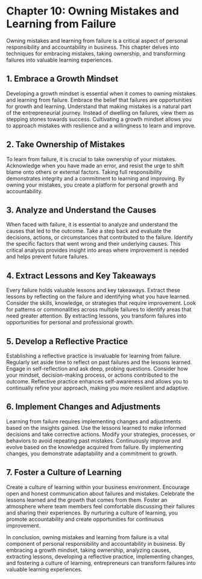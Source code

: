 Chapter 10: Owning Mistakes and Learning from Failure
=====================================================

Owning mistakes and learning from failure is a critical aspect of personal responsibility and accountability in business. This chapter delves into techniques for embracing mistakes, taking ownership, and transforming failures into valuable learning experiences.

**1. Embrace a Growth Mindset**
-------------------------------

Developing a growth mindset is essential when it comes to owning mistakes and learning from failure. Embrace the belief that failures are opportunities for growth and learning. Understand that making mistakes is a natural part of the entrepreneurial journey. Instead of dwelling on failures, view them as stepping stones towards success. Cultivating a growth mindset allows you to approach mistakes with resilience and a willingness to learn and improve.

**2. Take Ownership of Mistakes**
---------------------------------

To learn from failure, it is crucial to take ownership of your mistakes. Acknowledge when you have made an error, and resist the urge to shift blame onto others or external factors. Taking full responsibility demonstrates integrity and a commitment to learning and improving. By owning your mistakes, you create a platform for personal growth and accountability.

**3. Analyze and Understand the Causes**
----------------------------------------

When faced with failure, it is essential to analyze and understand the causes that led to the outcome. Take a step back and evaluate the decisions, actions, or circumstances that contributed to the failure. Identify the specific factors that went wrong and their underlying causes. This critical analysis provides insight into areas where improvement is needed and helps prevent future failures.

**4. Extract Lessons and Key Takeaways**
----------------------------------------

Every failure holds valuable lessons and key takeaways. Extract these lessons by reflecting on the failure and identifying what you have learned. Consider the skills, knowledge, or strategies that require improvement. Look for patterns or commonalities across multiple failures to identify areas that need greater attention. By extracting lessons, you transform failures into opportunities for personal and professional growth.

**5. Develop a Reflective Practice**
------------------------------------

Establishing a reflective practice is invaluable for learning from failure. Regularly set aside time to reflect on past failures and the lessons learned. Engage in self-reflection and ask deep, probing questions. Consider how your mindset, decision-making process, or actions contributed to the outcome. Reflective practice enhances self-awareness and allows you to continually refine your approach, making you more resilient and adaptive.

**6. Implement Changes and Adjustments**
----------------------------------------

Learning from failure requires implementing changes and adjustments based on the insights gained. Use the lessons learned to make informed decisions and take corrective actions. Modify your strategies, processes, or behaviors to avoid repeating past mistakes. Continuously improve and evolve based on the knowledge acquired from failure. By implementing changes, you demonstrate adaptability and a commitment to growth.

**7. Foster a Culture of Learning**
-----------------------------------

Create a culture of learning within your business environment. Encourage open and honest communication about failures and mistakes. Celebrate the lessons learned and the growth that comes from them. Foster an atmosphere where team members feel comfortable discussing their failures and sharing their experiences. By nurturing a culture of learning, you promote accountability and create opportunities for continuous improvement.

In conclusion, owning mistakes and learning from failure is a vital component of personal responsibility and accountability in business. By embracing a growth mindset, taking ownership, analyzing causes, extracting lessons, developing a reflective practice, implementing changes, and fostering a culture of learning, entrepreneurs can transform failures into valuable learning experiences.
